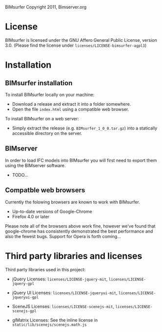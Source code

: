 BIMsurfer
Copyright 2011, Bimserver.org
 
# License

BIMsurfer is licensed under the GNU Affero General Public License, version 3.0. 
(Please find the license under `licenses/LICENSE-bimsurfer-agpl3`)
 
# Installation

## BIMsurfer installation

To install BIMsurfer locally on your machine:

* Download a release and extract it into a folder somewhere.
* Open the file `index.html` using a compatible web browser.

To install BIMsurfer on a web server:

* Simply extract the release (e.g. `BIMsurfer_1_0_0.tar.gz`) into a statically accessible directory on the server.

## BIMserver

In order to load IFC models into BIMsurfer you will first need to export them using the BIMserver software.

* TODO...

## Compatble web browsers

Currently the folowing browsers are known to work with BIMsurfer.

* Up-to-date versions of Google-Chrome
* Firefox 4.0 or later

Please note all of the browsers above work fine, however we've found that google-chrome has consistently demonstrated the best performance and also the fewest bugs.
Support for Opera is forth coming... 


# Third party libraries and licenses

Third party libraries used in this project:

* jQuery
  Licenses: `licenses/LICENSE-jquery-mit`, `licenses/LICENSE-jquery-gpl`

* jQuery UI
  Licenses: `licenses/LICENSE-jqueryui-mit`, `licenses/LICENSE-jqueryui-gpl`

* SceneJS
  Licenses: `licenses/LICENSE-scenejs-mit`, `licenses/LICENSE-scenejs-gpl`

* glMatrix
  Licenses: See the inline license in `static/lib/scenejs/scenejs.math.js`
